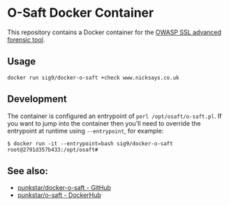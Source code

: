 # O-Saft Docker Container

This repository contains a Docker container for the [OWASP SSL advanced forensic tool](https://github.com/OWASP/O-Saft).

## Usage

    docker run sig9/docker-o-saft +check www.nicksays.co.uk

## Development

The container is configured an entrypoint of `perl /opt/osaft/o-saft.pl`.  If you want to jump into the container then you'll need to override the entrypoint at runtime using `--entrypoint`, for example:

    $ docker run -it --entrypoint=bash sig9/docker-o-saft
    root@2791d357b433:/opt/osaft#

## See also:

- [punkstar/docker-o-saft - GitHub](https://github.com/punkstar/docker-o-saft)
- [punkstar/o-saft - DockerHub](https://hub.docker.com/r/punkstar/o-saft/)

